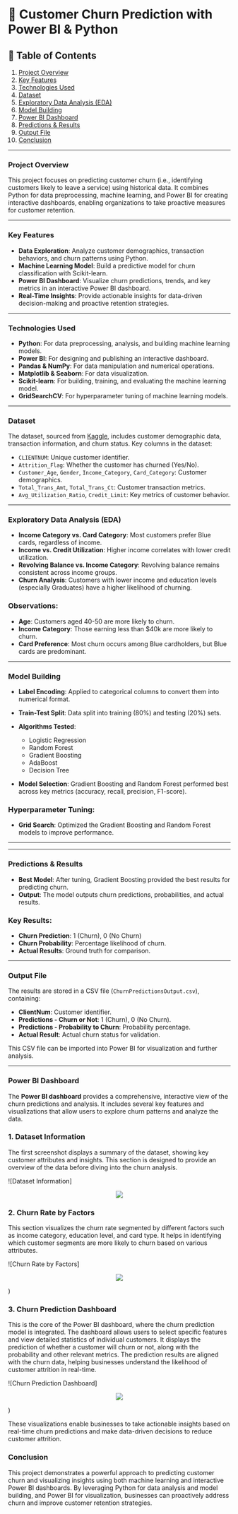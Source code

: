 # 🚀 Customer Churn Prediction with Power BI & Python

## 📑 Table of Contents
1. [Project Overview](#project-overview)
2. [Key Features](#key-features)
3. [Technologies Used](#technologies-used)
4. [Dataset](#dataset)
5. [Exploratory Data Analysis (EDA)](#exploratory-data-analysis-eda)
6. [Model Building](#model-building)
7. [Power BI Dashboard](#power-bi-dashboard)
8. [Predictions & Results](#predictions-results)
9. [Output File](#output-file)
10. [Conclusion](#conclusion)

---

### Project Overview

This project focuses on predicting customer churn (i.e., identifying customers likely to leave a service) using historical data. It combines Python for data preprocessing, machine learning, and Power BI for creating interactive dashboards, enabling organizations to take proactive measures for customer retention.

---

### Key Features

- **Data Exploration**: Analyze customer demographics, transaction behaviors, and churn patterns using Python.
- **Machine Learning Model**: Build a predictive model for churn classification with Scikit-learn.
- **Power BI Dashboard**: Visualize churn predictions, trends, and key metrics in an interactive Power BI dashboard.
- **Real-Time Insights**: Provide actionable insights for data-driven decision-making and proactive retention strategies.

---

### Technologies Used

- **Python**: For data preprocessing, analysis, and building machine learning models.
- **Power BI**: For designing and publishing an interactive dashboard.
- **Pandas & NumPy**: For data manipulation and numerical operations.
- **Matplotlib & Seaborn**: For data visualization.
- **Scikit-learn**: For building, training, and evaluating the machine learning model.
- **GridSearchCV**: For hyperparameter tuning of machine learning models.

---

### Dataset

The dataset, sourced from [Kaggle](https://www.kaggle.com/datasets/anwarsan/credit-card-bank-churn), includes customer demographic data, transaction information, and churn status. Key columns in the dataset:

- `CLIENTNUM`: Unique customer identifier.
- `Attrition_Flag`: Whether the customer has churned (Yes/No).
- `Customer_Age`, `Gender`, `Income_Category`, `Card_Category`: Customer demographics.
- `Total_Trans_Amt`, `Total_Trans_Ct`: Customer transaction metrics.
- `Avg_Utilization_Ratio`, `Credit_Limit`: Key metrics of customer behavior.

---

### Exploratory Data Analysis (EDA)

- **Income Category vs. Card Category**: Most customers prefer Blue cards, regardless of income.
- **Income vs. Credit Utilization**: Higher income correlates with lower credit utilization.
- **Revolving Balance vs. Income Category**: Revolving balance remains consistent across income groups.
- **Churn Analysis**: Customers with lower income and education levels (especially Graduates) have a higher likelihood of churning.
  
### Observations:
- **Age**: Customers aged 40-50 are more likely to churn.
- **Income Category**: Those earning less than $40k are more likely to churn.
- **Card Preference**: Most churn occurs among Blue cardholders, but Blue cards are predominant.

---

### Model Building

- **Label Encoding**: Applied to categorical columns to convert them into numerical format.
- **Train-Test Split**: Data split into training (80%) and testing (20%) sets.
- **Algorithms Tested**: 
  - Logistic Regression
  - Random Forest
  - Gradient Boosting
  - AdaBoost
  - Decision Tree

- **Model Selection**: Gradient Boosting and Random Forest performed best across key metrics (accuracy, recall, precision, F1-score).
  
### Hyperparameter Tuning:
- **Grid Search**: Optimized the Gradient Boosting and Random Forest models to improve performance.

---



---

### Predictions & Results

- **Best Model**: After tuning, Gradient Boosting provided the best results for predicting churn.
- **Output**: The model outputs churn predictions, probabilities, and actual results.

### Key Results:
- **Churn Prediction**: 1 (Churn), 0 (No Churn)
- **Churn Probability**: Percentage likelihood of churn.
- **Actual Results**: Ground truth for comparison.

---

### Output File

The results are stored in a CSV file (`ChurnPredictionsOutput.csv`), containing:

- **ClientNum**: Customer identifier.
- **Predictions - Churn or Not**: 1 (Churn), 0 (No Churn).
- **Predictions - Probability to Churn**: Probability percentage.
- **Actual Result**: Actual churn status for validation.

This CSV file can be imported into Power BI for visualization and further analysis.

---


### Power BI Dashboard

The **Power BI dashboard** provides a comprehensive, interactive view of the churn predictions and analysis. It includes several key features and visualizations that allow users to explore churn patterns and analyze the data.

### 1. **Dataset Information**  
The first screenshot displays a summary of the dataset, showing key customer attributes and insights. This section is designed to provide an overview of the data before diving into the churn analysis.

![Dataset Information]
<p align="center">
  <img src="images/BI_Dataset.png">
</p>

### 2. **Churn Rate by Factors**  
This section visualizes the churn rate segmented by different factors such as income category, education level, and card type. It helps in identifying which customer segments are more likely to churn based on various attributes.

![Churn Rate by Factors]
<p align="center">
  <img src="images/BI_factors.png">
</p>)

### 3. **Churn Prediction Dashboard**  
This is the core of the Power BI dashboard, where the churn prediction model is integrated. The dashboard allows users to select specific features and view detailed statistics of individual customers. It displays the prediction of whether a customer will churn or not, along with the probability and other relevant metrics. The prediction results are aligned with the churn data, helping businesses understand the likelihood of customer attrition in real-time.

![Churn Prediction Dashboard]
<p align="center">
  <img src="images/Churn_prediction_Dashboard.png">
</p>)

These visualizations enable businesses to take actionable insights based on real-time churn predictions and make data-driven decisions to reduce customer attrition.


### Conclusion

This project demonstrates a powerful approach to predicting customer churn and visualizing insights using both machine learning and interactive Power BI dashboards. By leveraging Python for data analysis and model building, and Power BI for visualization, businesses can proactively address churn and improve customer retention strategies.
